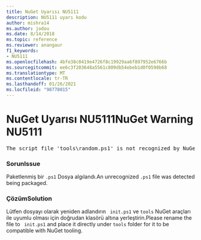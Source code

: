 ```yaml
---
title: NuGet Uyarısı NU5111
description: NU5111 uyarı kodu
author: mishra14
ms.author: jodou
ms.date: 8/14/2018
ms.topic: reference
ms.reviewer: anangaur
f1_keywords:
- NU5111
ms.openlocfilehash: 4bfe38c0419e4726f8c19929aa6f897952e6766b
ms.sourcegitcommit: ee6c3f203648a5561c809db54ebeb1d0f0598b68
ms.translationtype: MT
ms.contentlocale: tr-TR
ms.lasthandoff: 01/26/2021
ms.locfileid: "98778015"
---
```

# <a name="nuget-warning-nu5111"></a><span data-ttu-id="4ef55-103">NuGet Uyarısı NU5111</span><span class="sxs-lookup"><span data-stu-id="4ef55-103">NuGet Warning NU5111</span></span>
<pre>The script file 'tools\random.ps1' is not recognized by NuGet and hence will not be executed during installation of this package. Rename it to install.ps1, uninstall.ps1 or init.ps1 and place it directly under 'tools'.</pre>

### <a name="issue"></a><span data-ttu-id="4ef55-104">Sorun</span><span class="sxs-lookup"><span data-stu-id="4ef55-104">Issue</span></span>

<span data-ttu-id="4ef55-105">Paketlenmiş bir `.ps1` Dosya algılandı.</span><span class="sxs-lookup"><span data-stu-id="4ef55-105">An unrecognized `.ps1` file was detected being packaged.</span></span>


### <a name="solution"></a><span data-ttu-id="4ef55-106">Çözüm</span><span class="sxs-lookup"><span data-stu-id="4ef55-106">Solution</span></span>

<span data-ttu-id="4ef55-107">Lütfen dosyayı olarak yeniden adlandırın ` init.ps1` ve `tools` NuGet araçları ile uyumlu olması için doğrudan klasörü altına yerleştirin.</span><span class="sxs-lookup"><span data-stu-id="4ef55-107">Please rename the file to ` init.ps1` and place it directly under `tools` folder for it to be compatible with NuGet tooling.</span></span>

